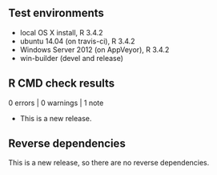 ## Test environments
* local OS X install, R 3.4.2
* ubuntu 14.04 (on travis-ci), R 3.4.2
* Windows Server 2012 (on AppVeyor), R 3.4.2
* win-builder (devel and release)

## R CMD check results

0 errors | 0 warnings | 1 note

* This is a new release.

## Reverse dependencies

This is a new release, so there are no reverse dependencies.
